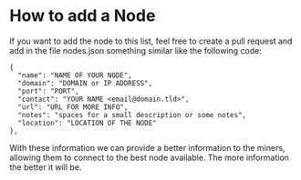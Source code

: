 # How to add a Node
If you want to add the node to this list, feel free to create a pull request and
add in the file nodes.json something similar like the following code:

    {
      "name": "NAME OF YOUR NODE",
      "domain": "DOMAIN or IP ADDRESS",
      "port": "PORT",
      "contact": "YOUR NAME <email@domain.tld>",
      "url": "URL FOR MORE INFO",
      "notes": "spaces for a small description or some notes",
      "location": "LOCATION OF THE NODE"
    },

With these information we can provide a better information to the miners, 
allowing them to connect to the best node available. The more information the 
better it will be.